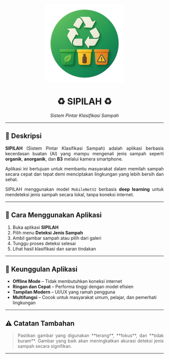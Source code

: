 <p align="center">
  <img src="logo.png" width="250" height="250" alt="Logo SIPILAH">
</p>

<h1 align="center">♻️ SIPILAH ♻️</h1>
<p align="center"><em>Sistem Pintar Klasifikasi Sampah</em></p>

---

## 📝 Deskripsi

<p align="justify">
<b>SIPILAH</b> (Sistem Pintar Klasifikasi Sampah) adalah aplikasi berbasis kecerdasan buatan (AI) yang mampu mengenali jenis sampah seperti <b>organik</b>, <b>anorganik</b>, dan <b>B3</b> melalui kamera smartphone.

<p align="justify">
Aplikasi ini bertujuan untuk membantu masyarakat dalam memilah sampah secara cepat dan tepat demi menciptakan lingkungan yang lebih bersih dan sehat.

<p align="justify">
SIPILAH menggunakan model <code>MobileNetV2</code> berbasis <b>deep learning</b> untuk mendeteksi jenis sampah secara lokal, tanpa koneksi internet.
</p>

---

## 📖 Cara Menggunakan Aplikasi

1. Buka aplikasi **SIPILAH**
2. Pilih menu **Deteksi Jenis Sampah**
3. Ambil gambar sampah atau pilih dari galeri
4. Tunggu proses deteksi selesai
5. Lihat hasil klasifikasi dan saran tindakan

---

## 🚀 Keunggulan Aplikasi

- **Offline Mode** – Tidak membutuhkan koneksi internet
- **Ringan dan Cepat** – Performa tinggi dengan model efisien
- **Tampilan Modern** – UI/UX yang ramah pengguna
- **Multifungsi** – Cocok untuk masyarakat umum, pelajar, dan pemerhati lingkungan

---

## ⚠️ Catatan Tambahan

> <p align="justify">Pastikan gambar yang digunakan **terang**, **fokus**, dan **tidak buram**. Gambar yang baik akan meningkatkan akurasi deteksi jenis sampah secara signifikan.

---